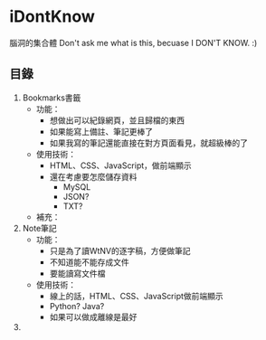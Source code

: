 # iDontKnow
腦洞的集合體
Don't ask me what is this, becuase I DON'T KNOW. :)

## 目錄
1. Bookmarks書籤
    - 功能：
        - 想做出可以紀錄網頁，並且歸檔的東西
        - 如果能寫上備註、筆記更棒了
        - 如果我寫的筆記還能直接在對方頁面看見，就超級棒的了
    - 使用技術：
        - HTML、CSS、JavaScript，做前端顯示
        - 還在考慮要怎麼儲存資料
            - MySQL
            - JSON?
            - TXT?
    - 補充：
2. Note筆記
    - 功能：
        - 只是為了讀WtNV的逐字稿，方便做筆記
        - 不知道能不能存成文件
        - 要能讀寫文件檔
    - 使用技術：
        - 線上的話，HTML、CSS、JavaScript做前端顯示
        - Python? Java?
        - 如果可以做成離線是最好
3. 